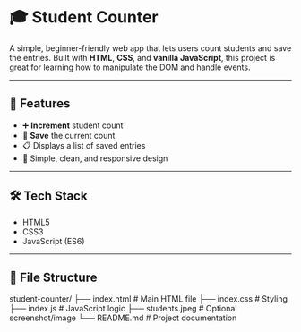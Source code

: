 # 🎓 Student Counter

A simple, beginner-friendly web app that lets users count students and save the entries. Built with **HTML**, **CSS**, and **vanilla JavaScript**, this project is great for learning how to manipulate the DOM and handle events.

---

## 🔧 Features

- ➕ **Increment** student count
- 💾 **Save** the current count
- 📋 Displays a list of saved entries
- 🧠 Simple, clean, and responsive design

---

## 🛠️ Tech Stack

- HTML5
- CSS3
- JavaScript (ES6)

---

## 📁 File Structure
student-counter/
├── index.html # Main HTML file
├── index.css # Styling
├── index.js # JavaScript logic
├── students.jpeg # Optional screenshot/image
└── README.md # Project documentation
